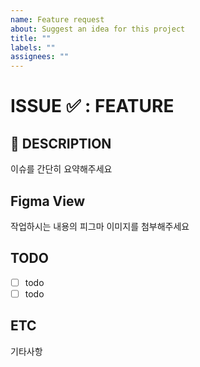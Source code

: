 ```yaml
---
name: Feature request
about: Suggest an idea for this project
title: ""
labels: ""
assignees: ""
---
```


# ISSUE ✅ : FEATURE

## 📖 DESCRIPTION

이슈를 간단히 요약해주세요

<!-- REFACTOR의 경우 코드의 AS-IS, TO-BE를 작성해주세요. -->

## Figma View

작업하시는 내용의 피그마 이미지를 첨부해주세요

## TODO

- [ ] todo
- [ ] todo

## ETC

기타사항
